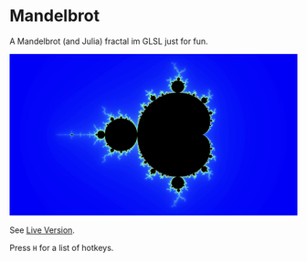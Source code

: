 Mandelbrot
==========

A Mandelbrot (and Julia) fractal im GLSL just for fun.

[![Live Version](mandelbrot.jpg)](https://panzi.github.io/webgl-mandelbrot/)

See [Live Version](https://panzi.github.io/webgl-mandelbrot/).

Press `H` for a list of hotkeys.
